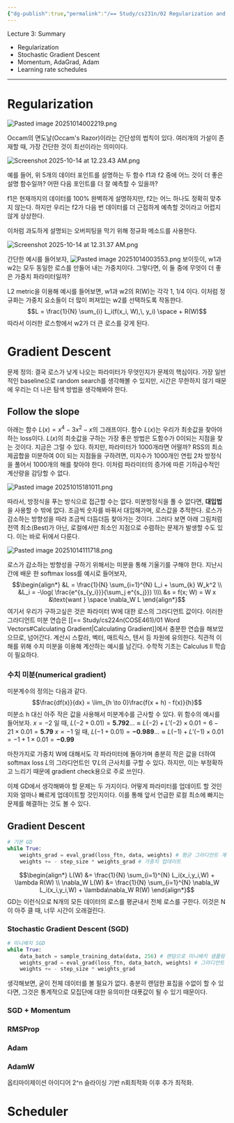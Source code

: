 ```yaml
---
{"dg-publish":true,"permalink":"/== Study/cs231n/02 Regularization and Optimization/","created":"2025-10-10T17:37:22.000+09:00","updated":"2025-10-15T20:52:02.939+09:00"}
---
```


Lecture 3: Summary
- Regularization  
- Stochastic Gradient Descent  
- Momentum, AdaGrad, Adam  
- Learning rate schedules

---

# Regularization

![Pasted image 20251014002219.png](/img/user/z-Attached%20Files/Pasted%20image%2020251014002219.png)

Occam의 면도날(Occam's Razor)이라는 간단성의 법칙이 있다.
여러개의 가설이 존재할 때, 가장 간단한 것이 최선이라는 의미이다.

![Screenshot 2025-10-14 at 12.23.43 AM.png](/img/user/z-Attached%20Files/Screenshot%202025-10-14%20at%2012.23.43%20AM.png)

예를 들어, 위 5개의 데이터 포인트를 설명하는 두 함수 f1과 f2 중에 어느 것이 더 좋은 설명 함수일까?
어떤 다음 포인트를 더 잘 예측할 수 있을까?

f1은 현재까지의 데이터를 100% 완벽하게 설명하지만, f2는 어느 하나도 정확히 맞추지 않는다.
하지만 우리는 f2가 다음 번 데이터를 더 근접하게 예측할 것이라고 어렵지 않게 상상한다.

이처럼 과도하게 설명되는 오버피팅을 막기 위해 정규화 메소드를 사용한다.

![Screenshot 2025-10-14 at 12.31.37 AM.png](/img/user/z-Attached%20Files/Screenshot%202025-10-14%20at%2012.31.37%20AM.png)


간단한 예시를 들어보자,
![Pasted image 20251014003553.png](/img/user/z-Attached%20Files/Pasted%20image%2020251014003553.png)
보이듯이, w1과 w2는 모두 동일한 로스를 만들어 내는 가중치이다.
그렇다면, 이 둘 중에 무엇이 더 좋은 가중치 파라미터일까?

L2 metric을 이용해 예시를 들어보면, w1과 w2의 R(W)는 각각 1, 1/4 이다.
이처럼 정규화는 가중치 요소들이 더 많이 퍼져있는 w2를 선택하도록 작동한다.
$$L = \frac{1}{N} \sum_{i} L_i(f(x_i, W),\, y_i) \space + R(W)$$
따라서 이러한 로스항에서 w2가 더 큰 로스를 갖게 된다.

# Gradient Descent
문제 정의: 결국 로스가 낮게 나오는 파라미터가 무엇인지가 문제의 핵심이다.
가장 일반적인 baseline으로 random search를 생각해볼 수 있지만, 시간은 무한하지 않기 때문에 우리는 더 나은 탐색 방법을 생각해봐야 한다.

## Follow the slope
아래는 함수 $L(x) = x^4 - 3x^2 - x$의 그래프이다. 함수 $L(x)$는 우리가 최솟값을 찾아야 하는 loss이다. $L(x)$의 최솟값을 구하는 가장 좋은 방법은 도함수가 0이되는 지점을 찾는 것이다. 지금은 그럴 수 있다. 하지만, 파라미터가 1000개라면 어떨까? RSS의 최소제곱합을 미분하여 0이 되는 지점들을 구하려면, 미지수가 1000개인 연립 2차 방정식을 풀어서 1000개의 해를 찾아야 한다. 이처럼 파라미터의 증가에 따른 기하급수적인 계산량을 감당할 수 없다.

![Pasted image 20251015181011.png](/img/user/z-Attached%20Files/Pasted%20image%2020251015181011.png)

따라서, 방정식을 푸는 방식으로 접근할 수는 없다.
미분방정식을 풀 수 없다면, **대입법**을 사용할 수 밖에 없다.
조금씩 숫자를 바꿔서 대입해가며, 로스값을 추적한다. 로스가 감소하는 방향성을 따라 조금씩 더듬더듬 찾아가는 것이다. 그러다 보면 아래 그림처럼 전역 최소(Best)가 아닌, 로컬에서만 최소인 지점으로 수렴하는 문제가 발생할 수도 있다. 이는 바로 뒤에서 다룬다.

![Pasted image 20251014111718.png](/img/user/z-Attached%20Files/Pasted%20image%2020251014111718.png)

로스가 감소하는 방향성을 구하기 위해서는 미분을 통해 기울기를 구해야 한다.
지난시간에 배운 한 softmax loss를 예시로 들어보자, 
$$\begin{align*}
&L = \frac{1}{N} \sum_{i=1}^{N} L_i + \sum_{k} W_k^2 \\
&L_i = -\log( \frac{e^{s_{y_i}}}{\sum_j e^{s_j}}) \\\\
&s = f(x; W) = W x &\text{want } \space \nabla_W L
\end{align*}$$
여기서 우리가 구하고싶은 것은 파라미터 W에 대한 로스의 그라디언트 값이다.
이러한 그라디언트 미분 연습은 [[== Study/cs224n(COSE461)/01 Word Vectors#Calculating Gradient\|Calculating Gradient]]에서 충분한 연습을 해보았으므로, 넘어간다. 계산시 스칼라, 벡터, 매트릭스, 텐서 등 차원에 유의한다. 직관적 이해를 위해 수치 미분을 이용해 계산하는 예시를 남긴다. 수학적 기초는 Calculus II 학습이 필요하다.
### 수치 미분(numerical gradient)
미분계수의 정의는 다음과 같다.
$$\frac{df(x)}{dx} = \lim_{h \to 0}\frac{f(x + h) - f(x)}{h}$$
미분소 h 대신 아주 작은 값을 사용해서 미분계수를 근사할 수 있다. 위 함수의 예시를 들어보자.
$x = -2$ 일 때, $L(-2 + 0.01) = \mathbf{5.792}... \approx L(-2) + L'(-2) \times 0.01 = 6 -21 \times 0.01 = \mathbf{5.79}$
$x = -1$ 일 때, $L(-1+0.01) = \mathbf{-0.989}... \approx L(-1) + L'(-1) \times 0.01 = -1 + 1 \times 0.01 = \mathbf{-0.99}$ 

마찬가지로 가중치 W에 대해서도 각 파라미터에 돌아가며 충분히 작은 값을 더하여 softmax loss $L$의 그라디언트인 $\nabla L$의 근사치를 구할 수 있다.
하지만, 이는 부정확하고 느리기 때문에 gradient check용으로 주로 쓰인다.


이제 GD에서 생각해봐야 할 문제는 두 가지이다.
어떻게 파라미터를 업데이트 할 것인지와 얼마나 빠르게 업데이트할 것인지이다. 이를 통해 앞서 언급한 로컬 최소에 빠지는 문제를 해결하는 것도 볼 수 있다.

## Gradient Descent
```python
# 기본 GD
while True:
    weights_grad = eval_grad(loss_ftn, data, weights) # 평균 그라디언트 계산
    weights += - step_size * weights_grad # 가중치 업데이트
```
$$\begin{align*}
L(W) &= \frac{1}{N} \sum_{i=1}^{N} L_i(x_i,y_i,W) + \lambda R(W) \\
\nabla_W L(W) &= \frac{1}{N} \sum_{i=1}^{N} \nabla_W L_i(x_i,y_i,W) + \lambda\nabla_W R(W)
\end{align*}$$
GD는 이런식으로 N개의 모든 데이터의 로스를 평균내서 전체 로스를 구한다. 이것은 N이 아주 클 때, 너무 시간이 오래걸린다.

### Stochastic Gradient Descent (SGD)
```python
# 미니배치 SGD
while True:
    data_batch = sample_training_data(data, 256) # 랜덤으로 미니배치 샘플링
    weights_grad = eval_grad(loss_ftn, data_batch, weights) # 그라디언트 기댓값 계산
    weights += - step_size * weights_grad
```
생각해보면, 굳이 전체 데이터를 볼 필요가 없다. 충분히 랜덤한 표집을 수없이 할 수 있다면, 그것은 통계적으로 모집단에 대한 유의미한 대푯값이 될 수 있기 때문이다.

### SGD + Momentum

### RMSProp

### Adam

### AdamW

옵티마이제이션 아이디어
2^n 슬라이싱 기반 n회최적화 이후 추가 최적화.
# Scheduler




